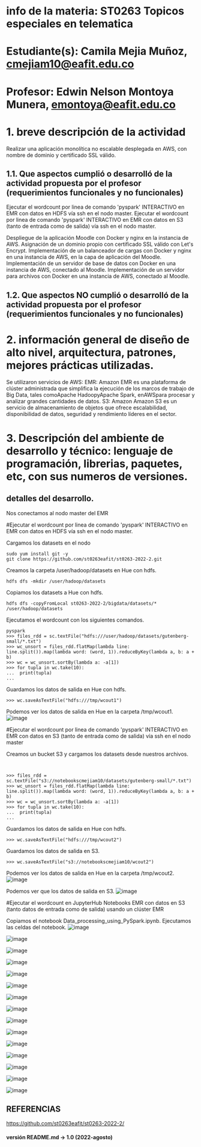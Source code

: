 # info de la materia: ST0263 Topicos especiales en telematica
#
# Estudiante(s): Camila Mejia Muñoz, cmejiam10@eafit.edu.co
#
# Profesor: Edwin Nelson Montoya Munera, emontoya@eafit.edu.co
#
#
#
# 1. breve descripción de la actividad
Realizar una aplicación monolítica no escalable desplegada en AWS, con nombre de dominio y certificado SSL válido.

## 1.1. Que aspectos cumplió o desarrolló de la actividad propuesta por el profesor (requerimientos funcionales y no funcionales)
Ejecutar el wordcount por linea de comando 'pyspark' INTERACTIVO en EMR con datos en HDFS vía ssh en el nodo master.
Ejecutar el wordcount por linea de comando 'pyspark' INTERACTIVO en EMR con datos en S3 (tanto de entrada como de salida) vía ssh en el nodo master.

Despliegue de la aplicación Moodle con Docker y nginx en la instancia de AWS. Asignación de un dominio propio con certificado SSL válido con Let's Encrypt.
Implementación de un balanceador de cargas con Docker y nginx en una instancia de AWS, en la capa de aplicación del Moodle.
Implementación de un servidor de base de datos con Docker en una instancia de AWS, conectado al Moodle.
Implementación de un servidor para archivos con Docker en una instancia de AWS, conectado al Moodle.


## 1.2. Que aspectos NO cumplió o desarrolló de la actividad propuesta por el profesor (requerimientos funcionales y no funcionales)



# 2. información general de diseño de alto nivel, arquitectura, patrones, mejores prácticas utilizadas.
Se utilizaron servicios de AWS:
EMR: Amazon EMR es una plataforma de clúster administrada que simplifica la ejecución de los marcos de trabajo de Big Data, tales comoApache HadoopyApache Spark, enAWSpara procesar y analizar grandes cantidades de datos.
S3: Amazon Amazon S3 es un servicio de almacenamiento de objetos que ofrece escalabilidad, disponibilidad de datos, seguridad y rendimiento líderes en el sector.

# 3. Descripción del ambiente de desarrollo y técnico: lenguaje de programación, librerias, paquetes, etc, con sus numeros de versiones.

## detalles del desarrollo.

Nos conectamos al nodo master del EMR

#Ejecutar el wordcount por linea de comando 'pyspark' INTERACTIVO en EMR con datos en HDFS vía ssh en el nodo master.

Cargamos los datasets en el nodo

```
sudo yum install git -y
git clone https://github.com/st0263eafit/st0263-2022-2.git
```
Creamos la carpeta /user/hadoop/datasets en Hue con hdfs.

```
hdfs dfs -mkdir /user/hadoop/datasets

```
Copiamos los datasets a Hue con hdfs.
```
hdfs dfs -copyFromLocal st0263-2022-2/bigdata/datasets/* /user/hadoop/datasets
```
Ejecutamos el wordcount con los siguientes comandos.
```
pyspark
>>> files_rdd = sc.textFile("hdfs:///user/hadoop/datasets/gutenberg-small/*.txt")
>>> wc_unsort = files_rdd.flatMap(lambda line: line.split()).map(lambda word: (word, 1)).reduceByKey(lambda a, b: a + b)
>>> wc = wc_unsort.sortBy(lambda a: -a[1])
>>> for tupla in wc.take(10):
...  print(tupla)
...
```
Guardamos los datos de salida en Hue con hdfs.

```
>>> wc.saveAsTextFile("hdfs:///tmp/wcout1")
```
Podemos ver los datos de salida en Hue en la carpeta /tmp/wcout1.
![image](https://user-images.githubusercontent.com/37966987/203662605-a264a747-bd5a-4ffd-bd43-9582873e5b83.png)

#Ejecutar el wordcount por linea de comando 'pyspark' INTERACTIVO en EMR con datos en S3 (tanto de entrada como de salida) vía ssh en el nodo master

Creamos un bucket S3 y cargamos los datasets desde nuestros archivos.
```


>>> files_rdd = sc.textFile("s3://notebookscmejiam10/datasets/gutenberg-small/*.txt")
>>> wc_unsort = files_rdd.flatMap(lambda line: line.split()).map(lambda word: (word, 1)).reduceByKey(lambda a, b: a + b)
>>> wc = wc_unsort.sortBy(lambda a: -a[1])
>>> for tupla in wc.take(10):
...  print(tupla)
...
```
Guardamos los datos de salida en Hue con hdfs.
```
>>> wc.saveAsTextFile("hdfs:///tmp/wcout2")
```
Guardamos los datos de salida en S3.
```
>>> wc.saveAsTextFile("s3://notebookscmejiam10/wcout2")
```

Podemos ver los datos de salida en Hue en la carpeta /tmp/wcout2.
![image](https://user-images.githubusercontent.com/37966987/203662687-e242c6e5-c1c8-48d2-9995-264e70c69fe9.png)

Podemos ver que los datos de salida en S3.
![image](https://user-images.githubusercontent.com/37966987/203662711-e501bc2c-2e32-418f-a740-0a02d88e27c3.png)

#Ejecutar el wordcount en JupyterHub Notebooks EMR con datos en S3 (tanto datos de entrada como de salida) usando un clúster EMR

Copiamos el notebook Data_processing_using_PySpark.ipynb.
Ejecutamos las celdas del notebook.
![image](https://user-images.githubusercontent.com/37966987/203667657-90d3d654-3437-4adb-88b6-35ca5b6c4833.png)

![image](https://user-images.githubusercontent.com/37966987/203667666-e0c0f489-900a-4bc6-9a55-4326ff258e13.png)

![image](https://user-images.githubusercontent.com/37966987/203667675-3aaa88e7-c25f-48bd-85cd-d2e648f8ab01.png)

![image](https://user-images.githubusercontent.com/37966987/203667686-96da11fc-ff7f-49d6-93d4-b587698bb9bd.png)

![image](https://user-images.githubusercontent.com/37966987/203667694-d95c2714-6d2f-47d8-84aa-0256de190282.png)

![image](https://user-images.githubusercontent.com/37966987/203667703-9d7f29bc-0cae-480c-b0b4-93c5732b5fad.png)

![image](https://user-images.githubusercontent.com/37966987/203667715-b60196bb-7d3d-4fb5-98e8-c1dd1ad8824e.png)

![image](https://user-images.githubusercontent.com/37966987/203667725-d39fc1af-a4ea-495a-b7cb-46270b3a5bf4.png)

![image](https://user-images.githubusercontent.com/37966987/203667733-057b5733-8767-4f97-ad97-fec72dfe5cbd.png)

![image](https://user-images.githubusercontent.com/37966987/203667767-ec3787ca-6f7d-4454-9047-c9bed94c875f.png)

![image](https://user-images.githubusercontent.com/37966987/203667783-e37dc67e-d2f3-42c7-924f-7f80996769b8.png)

![image](https://user-images.githubusercontent.com/37966987/203667790-db573012-1665-4e49-92a4-9673f547855d.png)

![image](https://user-images.githubusercontent.com/37966987/203667800-5207e0e9-abe6-417f-a6be-1a5140dc8aa5.png)

![image](https://user-images.githubusercontent.com/37966987/203667807-d57966e5-a476-48eb-9b21-4bb80d4de402.png)

![image](https://user-images.githubusercontent.com/37966987/203667814-54cd6c45-40d8-4fea-8f07-7ea1cefab109.png)


## REFERENCIAS
https://github.com/st0263eafit/st0263-2022-2/

#### versión README.md -> 1.0 (2022-agosto)
